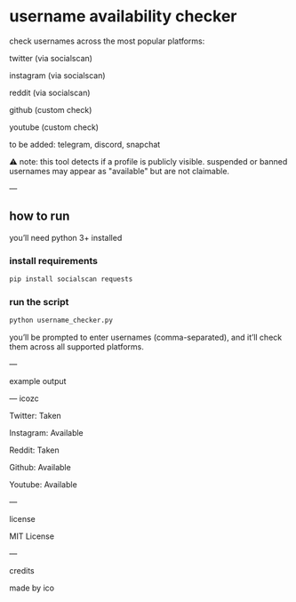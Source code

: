 # username availability checker

check usernames across the most popular platforms:

twitter (via socialscan)

instagram (via socialscan)

reddit (via socialscan)

github (custom check)

youtube (custom check)

to be added: telegram, discord, snapchat

⚠️ note: this tool detects if a profile is publicly visible.
suspended or banned usernames may appear as "available" but are not claimable.

—

## how to run

you’ll need python 3+ installed

### install requirements
```bash 
pip install socialscan requests
```

### run the script
```bash
python username_checker.py
```

you’ll be prompted to enter usernames (comma-separated), and it’ll check them across all supported platforms.

—

example output

— icozc

  Twitter: Taken
  
  Instagram: Available
  
  Reddit: Taken
  
  Github: Available
  
  Youtube: Available

—

license

MIT License

—

credits

made by ico
